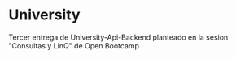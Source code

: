 # University

Tercer entrega de University-Api-Backend planteado en la sesion "Consultas y LinQ" de Open Bootcamp
